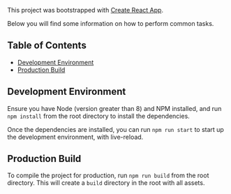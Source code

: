 This project was bootstrapped with [Create React App](https://github.com/facebookincubator/create-react-app).

Below you will find some information on how to perform common tasks.<br>

## Table of Contents

- [Development Environment](#development-environment)
- [Production Build](#production-build)

## Development Environment
Ensure you have Node (version greater than 8) and NPM installed, and run `npm
install` from the root directory to install the dependencies.

Once the dependencies are installed, you can run `npm run start` to start up the
development environment, with live-reload.

## Production Build
To compile the project for production, run `npm run build` from the root
directory. This will create a `build` directory in the root with all assets.
